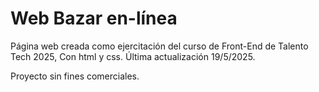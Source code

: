 
Web Bazar en-línea
==================

Página web creada como ejercitación del curso de Front-End de Talento Tech 2025, Con html y css. Última actualización 19/5/2025.

Proyecto sin fines comerciales.




